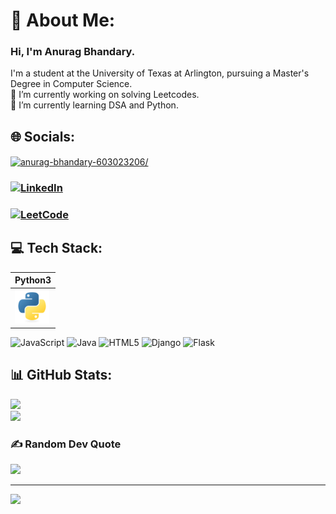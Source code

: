 # 💫 About Me:
### Hi, I'm Anurag Bhandary.
I'm a student at the University of Texas at Arlington, pursuing a Master's Degree in Computer Science.<br>🔭 I’m currently working on solving Leetcodes.<br>🌱 I’m currently learning DSA and Python.<br>


## 🌐 Socials:
<a href="https://linkedin.com/in/anurag-bhandary-603023206" target="blank"><img align="center" src="https://raw.githubusercontent.com/rahuldkjain/github-profile-readme-generator/master/src/images/icons/Social/linked-in-alt.svg" alt="anurag-bhandary-603023206/" height="30" width="40" /></a>
### [![LinkedIn](https://img.shields.io/badge/LinkedIn-%230077B5.svg?logo=linkedin&logoColor=white)](https://linkedin.com/in/anurag-bhandary-603023206) 
### [![LeetCode](https://img.shields.io/badge/LeetCode-000000?style=for-the-badge&logo=LeetCode&logoColor=#d16c06)](https://leetcode.com/u/anuragb2901/)

## 💻 Tech Stack:
| Python3 |
|----------|
|  <img src="https://github.com/devicons/devicon/blob/master/icons/python/python-original.svg" title="Python"  alt="Python" width="55" height="55"/> |

![JavaScript](https://img.shields.io/badge/javascript-%23323330.svg?style=flat-square&logo=javascript&logoColor=%23F7DF1E) ![Java](https://img.shields.io/badge/java-%23ED8B00.svg?style=flat-square&logo=openjdk&logoColor=white) ![HTML5](https://img.shields.io/badge/html5-%23E34F26.svg?style=flat-square&logo=html5&logoColor=white) ![Django](https://img.shields.io/badge/django-%23092E20.svg?style=flat-square&logo=django&logoColor=white) ![Flask](https://img.shields.io/badge/flask-%23000.svg?style=flat-square&logo=flask&logoColor=white)

## 📊 GitHub Stats:
![](https://github-readme-streak-stats.herokuapp.com/?user=AnuragBhandary&theme=dark&hide_border=false)<br/>
![](https://github-readme-stats.vercel.app/api/top-langs/?username=AnuragBhandary&theme=dark&hide_border=false&include_all_commits=true&count_private=true&layout=compact)

### ✍️ Random Dev Quote
![](https://quotes-github-readme.vercel.app/api?type=horizontal&theme=radical)

---
[![](https://visitcount.itsvg.in/api?id=AnuragBhandary&icon=0&color=0)](https://visitcount.itsvg.in)
